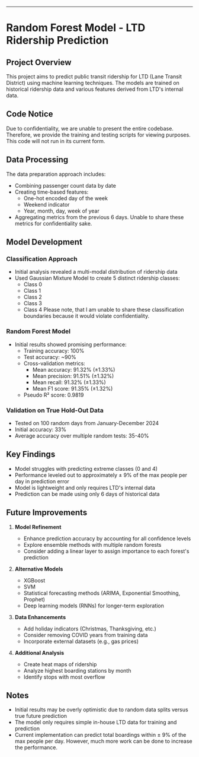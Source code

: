 
---
# Random Forest Model - LTD Ridership Prediction 

## Project Overview

This project aims to predict public transit ridership for LTD (Lane Transit District) using machine learning techniques. The models are trained on historical ridership data and various features derived from LTD's internal data.

## Code Notice
Due to confidentiality, we are unable to present the entire codebase. Therefore, we provide the training and testing scripts for viewing purposes. This code will not run in its current form. 

## Data Processing

The data preparation approach includes:

- Combining passenger count data by date
- Creating time-based features:
    - One-hot encoded day of the week
    - Weekend indicator
    - Year, month, day, week of year
- Aggregating metrics from the previous 6 days. Unable to share these metrics for confidentiality sake.

## Model Development

### Classification Approach

- Initial analysis revealed a multi-modal distribution of ridership data
- Used Gaussian Mixture Model to create 5 distinct ridership classes:
    - Class 0
    - Class 1
    - Class 2
    - Class 3
    - Class 4
	Please note, that I am unable to share these classification boundaries because it would violate confidentiality. 
### Random Forest Model

- Initial results showed promising performance:
    - Training accuracy: 100%
    - Test accuracy: ~90%
    - Cross-validation metrics:
        - Mean accuracy: 91.32% (±1.33%)
        - Mean precision: 91.51% (±1.32%)
        - Mean recall: 91.32% (±1.33%)
        - Mean F1 score: 91.35% (±1.32%)
    - Pseudo R² score: 0.9819

### Validation on True Hold-Out Data

- Tested on 100 random days from January-December 2024
- Initial accuracy: 33%
- Average accuracy over multiple random tests: 35-40%

## Key Findings

- Model struggles with predicting extreme classes (0 and 4)
- Performance leveled out to approximately ± 9% of the max people per day in prediction error
- Model is lightweight and only requires LTD's internal data
- Prediction can be made using only 6 days of historical data

## Future Improvements

1. **Model Refinement**
    
    - Enhance prediction accuracy by accounting for all confidence levels
    - Explore ensemble methods with multiple random forests
    - Consider adding a linear layer to assign importance to each forest's prediction
2. **Alternative Models**
    
    - XGBoost
    - SVM
    - Statistical forecasting methods (ARIMA, Exponential Smoothing, Prophet)
    - Deep learning models (RNNs) for longer-term exploration
3. **Data Enhancements**
    
    - Add holiday indicators (Christmas, Thanksgiving, etc.)
    - Consider removing COVID years from training data
    - Incorporate external datasets (e.g., gas prices)
4. **Additional Analysis**
    
    - Create heat maps of ridership
    - Analyze highest boarding stations by month
    - Identify stops with most overflow

## Notes

- Initial results may be overly optimistic due to random data splits versus true future prediction
- The model only requires simple in-house LTD data for training and prediction
- Current implementation can predict total boardings within ± 9% of the max people per day. However, much more work can be done to increase the performance. 

